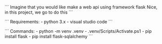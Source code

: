 ´´´
Imagine that you would like make a web api using framework flask
Nice, in this project, we go to do this
´´´

´´´
Requirements:
    - python 3.x
    - visual studio code
´´´

´´´
Commands:
    - python -m venv .venv
    - .venv/Scripts/Activate.ps1 <!--if you be on the powershell -->
    - pip install flask
    - pip install flask-sqlalchemy
´´´